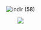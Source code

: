 <div align="center"> 

![indir (58)](https://github.com/user-attachments/assets/704ed73a-a57c-4f4a-a8bc-b6b9df65c943)

<p align="center"> <img src="https://komarev.com/ghpvc/?username=VERGILSPARDA&label=ރ%20&color=blue&style=for-the-badge"  </p>

<div align="center">
